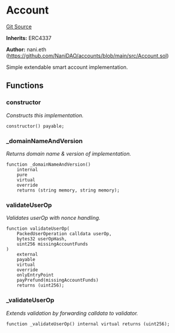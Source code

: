 # Account
[Git Source](https://github.com/NaniDAO/accounts/blob/1860887bd5c981e1101c3912599ab1867241e8af/src/Account.sol)

**Inherits:**
ERC4337

**Author:**
nani.eth (https://github.com/NaniDAO/accounts/blob/main/src/Account.sol)

Simple extendable smart account implementation.


## Functions
### constructor

*Constructs
this implementation.*


```solidity
constructor() payable;
```

### _domainNameAndVersion

*Returns domain name
& version of implementation.*


```solidity
function _domainNameAndVersion()
    internal
    pure
    virtual
    override
    returns (string memory, string memory);
```

### validateUserOp

*Validates userOp
with nonce handling.*


```solidity
function validateUserOp(
    PackedUserOperation calldata userOp,
    bytes32 userOpHash,
    uint256 missingAccountFunds
)
    external
    payable
    virtual
    override
    onlyEntryPoint
    payPrefund(missingAccountFunds)
    returns (uint256);
```

### _validateUserOp

*Extends validation by forwarding calldata to validator.*


```solidity
function _validateUserOp() internal virtual returns (uint256);
```

